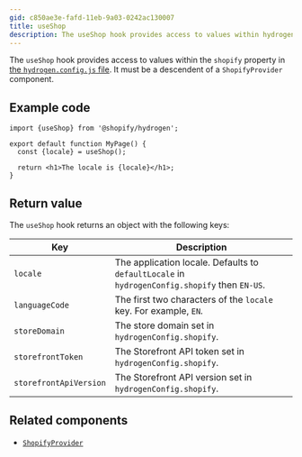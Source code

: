 ```yaml
---
gid: c850ae3e-fafd-11eb-9a03-0242ac130007
title: useShop
description: The useShop hook provides access to values within hydrogen.config.js.
---
```


The `useShop` hook provides access to values within the `shopify` property in [the `hydrogen.config.js` file](https://shopify.dev/custom-storefronts/hydrogen/framework/hydrogen-config). It must be a descendent of a `ShopifyProvider` component.

## Example code

```tsx
import {useShop} from '@shopify/hydrogen';

export default function MyPage() {
  const {locale} = useShop();

  return <h1>The locale is {locale}</h1>;
}
```

## Return value

The `useShop` hook returns an object with the following keys:

| Key                    | Description                                                                                   |
| ---------------------- | --------------------------------------------------------------------------------------------- |
| `locale`               | The application locale. Defaults to `defaultLocale` in `hydrogenConfig.shopify` then `EN-US`. |
| `languageCode`         | The first two characters of the `locale` key. For example, `EN`.                              |
| `storeDomain`          | The store domain set in `hydrogenConfig.shopify`.                                             |
| `storefrontToken`      | The Storefront API token set in `hydrogenConfig.shopify`.                                     |
| `storefrontApiVersion` | The Storefront API version set in `hydrogenConfig.shopify`.                                   |

## Related components

- [`ShopifyProvider`](https://shopify.dev/api/hydrogen/components/global/shopifyprovider)
